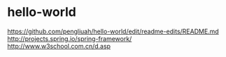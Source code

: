 # hello-world
https://github.com/pengliuah/hello-world/edit/readme-edits/README.md
http://projects.spring.io/spring-framework/
http://www.w3school.com.cn/d.asp

